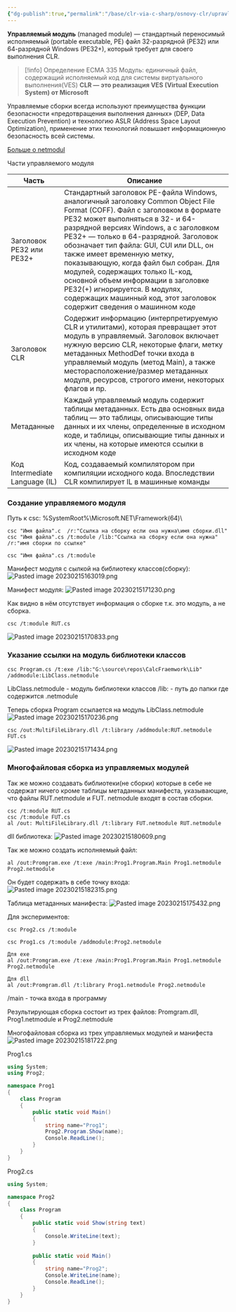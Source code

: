 ```yaml
---
{"dg-publish":true,"permalink":"/base/clr-via-c-sharp/osnovy-clr/upravlyaemyj-modul-pe-fajl/"}
---
```



**Управляемый модуль** (managed module) — стандартный переносимый исполняемый (portable executable, PE) файл 32-разрядной (PE32) или 64-разрядной Windows (PE32+), который требует для своего выполнения CLR. 
> [!info] Определение ECMA 335
>  Модуль: единичный файл, содержащий исполняемый код для системы виртуального выполнения(VES)
>  **CLR — это реализация VES (Virtual Execution System) от Microsoft**

Управляемые сборки всегда используют преимущества функции безопасности «предотвращения выполнения данных» (DEP, Data Execution Prevention) и технологию ASLR (Address Space Layout Optimization), применение этих технологий повышает информационную безопасность всей системы.

[Больше о netmodul](https://ru.stackoverflow.com/questions/1161449/%D0%A7%D1%82%D0%BE-%D1%82%D0%B0%D0%BA%D0%BE%D0%B5-netmodule-%D0%B8-%D0%BA%D0%B0%D0%BA-%D0%BE%D0%BD-%D1%81%D0%B2%D1%8F%D0%B7%D0%B0%D0%BD-%D1%81-%D1%83%D0%BF%D1%80%D0%B0%D0%B2%D0%BB%D1%8F%D0%B5%D0%BC%D1%8B%D0%BC-%D0%BC%D0%BE%D0%B4%D1%83%D0%BB%D0%B5%D0%BC)

Части управляемого модуля

| Часть                          | Описание                                                                                                                                                                                                                                                                                                                                                                                                                                                                                                                                              |
| ------------------------------ | ----------------------------------------------------------------------------------------------------------------------------------------------------------------------------------------------------------------------------------------------------------------------------------------------------------------------------------------------------------------------------------------------------------------------------------------------------------------------------------------------------------------------------------------------------- |
| Заголовок PE32 или PE32+       | Стандартный заголовок PE-файла Windows, аналогичный заголовку Common Object File Format (COFF). Файл с заголовком в формате PE32 может выполняться в 32- и 64-разрядной версиях Windows, а с заголовком PE32+ — только в 64-разрядной. Заголовок обозначает тип файла: GUI, CUI или DLL, он также имеет временную метку, показывающую, когда файл был собран. Для модулей, содержащих только IL-код, основной объем информации в заголовке PE32(+) игнорируется. В модулях, содержащих машинный код, этот заголовок содержит сведения о машинном коде |
| Заголовок CLR                  | Содержит информацию (интерпретируемую CLR и утилитами), которая превращает этот модуль в управляемый. Заголовок включает нужную версию CLR, некоторые флаги, метку метаданных MethodDef точки входа в управляемый модуль (метод Main), а также месторасположение/размер метаданных модуля, ресурсов, строгого имени, некоторых флагов и пр.                                                                                                                                                                                                           |
| Метаданные                     | Каждый управляемый модуль содержит таблицы метаданных. Есть два основных вида таблиц — это таблицы, описывающие типы данных и их члены, определенные в исходном коде, и таблицы, описывающие типы данных и их члены, на которые имеются ссылки в исходном коде                                                                                                                                                                                                                                                                                        |
| Код Intermediate Language (IL) | Код, создаваемый компилятором при компиляции исходного кода. Впоследствии CLR компилирует IL в машинные команды                                                                                                                                                                                                                                                                                                                                                                                                                                       |


### Создание управляемого модуля

Путь к csc: %SystemRoot%\Microsoft.NET\Framework(64)\
```
csc "Имя файла".c  /r:"Ссылка на сборку если она нужна\имя сборки.dll"
csc "Имя файла".cs /t:module /lib:"Ссылка на сборку если она нужна" /r:"имя сборки по ссылке"

```
```
csc "Имя файла".cs /t:module
```


Манифест модуля c сылкой на библиотеку классов(сборку):
![Pasted image 20230215163019.png](/img/user/Files/Image/Pasted%20image%2020230215163019.png)

Манифест модуля:
![Pasted image 20230215171230.png](/img/user/Files/Image/Pasted%20image%2020230215171230.png)

Как видно в нём отсутствует информация о сборке т.к. это модуль, а не сборка.

```
csc /t:module RUT.cs
```

![Pasted image 20230215170833.png](/img/user/Files/Image/Pasted%20image%2020230215170833.png)

### Указание ссылки на модуль библиотеки классов

```
csc Program.cs /t:exe /lib:"G:\source\repos\CalcFraemwork\Lib" /addmodule:LibClass.netmodule
```
LibClass.netmodule - модуль библиотеки классов
/lib: - путь до папки где содержится .netmodule

Теперь сборка Program ссылается на модуль LibClass.netmodule
![Pasted image 20230215170236.png](/img/user/Files/Image/Pasted%20image%2020230215170236.png)


```
csc /out:MultiFileLibrary.dll /t:library /addmodule:RUT.netmodule FUT.cs
```
![Pasted image 20230215171434.png](/img/user/Files/Image/Pasted%20image%2020230215171434.png)

### Многофайловая сборка из управляемых модулей
Так же можно создавать библиотеки(не сборки) которые в себе не содержат ничего кроме таблицы метаданных манифеста, указывающие, что файлы RUT.netmodule и FUT. netmodule входят в состав сборки.
```
csc /t:module RUT.cs 
csc /t:module FUT.cs 
al /out: MultiFileLibrary.dll /t:library FUT.netmodule RUT.netmodule
```
dll библиотека:
![Pasted image 20230215180609.png](/img/user/Files/Image/Pasted%20image%2020230215180609.png)

Так же можно создать исполняемый файл:
```
al /out:Promgram.exe /t:exe /main:Prog1.Program.Main Prog1.netmodule Prog2.netmodule
```
Он будет содержать в себе точку входа:
![Pasted image 20230215182315.png](/img/user/Files/Image/Pasted%20image%2020230215182315.png)

Таблица метаданных манифеста:
![Pasted image 20230215175432.png](/img/user/Files/Image/Pasted%20image%2020230215175432.png)


Для экспериментов:

```
csc Prog2.cs /t:module

csc Prog1.cs /t:module /addmodule:Prog2.netmodule

Для exe
al /out:Promgram.exe /t:exe /main:Prog1.Program.Main Prog1.netmodule Prog2.netmodule

Для dll
al /out:Promgram.dll /t:library Prog1.netmodule Prog2.netmodule
```
/main - точка входа в программу

Результирующая сборка состоит из трех файлов: Promgram.dll, Prog1.netmodule и Prog2.netmodule

Многофайловая сборка из трех управляемых модулей и манифеста
![Pasted image 20230215181722.png](/img/user/Files/Image/Pasted%20image%2020230215181722.png)


Prog1.cs
```csharp
using System;
using Prog2;

namespace Prog1
{
	class Program
	{
		public static void Main()
		{
			string name="Prog1";
			Prog2.Program.Show(name);
			Console.ReadLine();
		}
	}
}
```

Prog2.cs
```csharp
using System;

namespace Prog2
{
	class Program
	{
		public static void Show(string text)
		{
			Console.WriteLine(text);
		}
		
		public static void Main()
		{
			string name="Prog2";
			Console.WriteLine(name);
			Console.ReadLine();
		}
	}
}
```

